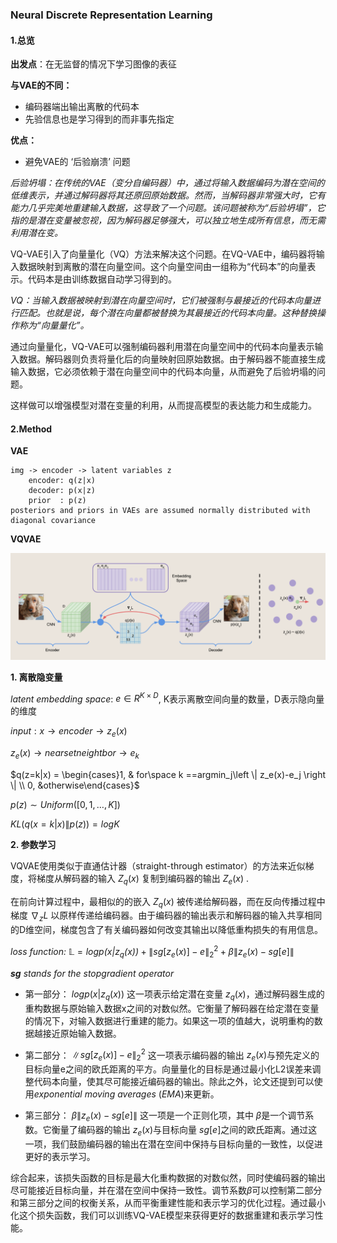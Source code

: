 ### Neural Discrete Representation Learning

#### 1.总览

**出发点**：在无监督的情况下学习图像的表征

**与VAE的不同：**

- 编码器端出输出离散的代码本
- 先验信息也是学习得到的而非事先指定

**优点：**

- 避免VAE的 ‘后验崩溃’ 问题

*后验坍塌：在传统的VAE（变分自编码器）中，通过将输入数据编码为潜在空间的低维表示，并通过解码器将其还原回原始数据。然而，当解码器非常强大时，它有能力几乎完美地重建输入数据，这导致了一个问题。该问题被称为“后验坍塌”，它指的是潜在变量被忽视，因为解码器足够强大，可以独立地生成所有信息，而无需利用潜在变。*

VQ-VAE引入了向量量化（VQ）方法来解决这个问题。在VQ-VAE中，编码器将输入数据映射到离散的潜在向量空间。这个向量空间由一组称为“代码本”的向量表示。代码本是由训练数据自动学习得到的。

*VQ：当输入数据被映射到潜在向量空间时，它们被强制与最接近的代码本向量进行匹配。也就是说，每个潜在向量都被替换为其最接近的代码本向量。这种替换操作称为“向量量化”。*

通过向量量化，VQ-VAE可以强制编码器利用潜在向量空间中的代码本向量表示输入数据。解码器则负责将量化后的向量映射回原始数据。由于解码器不能直接生成输入数据，它必须依赖于潜在向量空间中的代码本向量，从而避免了后验坍塌的问题。

这样做可以增强模型对潜在变量的利用，从而提高模型的表达能力和生成能力。

#### 2.Method

**VAE**

```
img -> encoder -> latent variables z
	encoder: q(z|x) 
	decoder: p(x|z)
	prior  : p(z)
posteriors and priors in VAEs are assumed normally distributed with diagonal covariance
```

**VQVAE**

![arch](./imgs/vqvae.png)

**1. 离散隐变量**

*latent embedding space*: $e \in R^{K\times D}$, K表示离散空间向量的数量，D表示隐向量的维度

$input:x \rightarrow encoder \rightarrow z_e(x)$

$z_e(x) \rightarrow nearset neightbor \rightarrow e_k$

$q(z=k|x) = \begin{cases}1, & for\space k ==argmin_j\left \| z_e(x)-e_j \right \| \\ 0, &otherwise\end{cases}$

$p(z) \sim Uniform([0, 1, \dots , K])$ 

$KL(q(x=k|x)\|p(z)) = \mathit{logK}$



**2. 参数学习**

VQVAE使用类似于直通估计器（straight-through estimator）的方法来近似梯度，将梯度从解码器的输入 $Z_q(x)$ 复制到编码器的输出 $Z_e(x)$ .

在前向计算过程中，最相似的的嵌入 $Z_q(x)$ 被传递给解码器，而在反向传播过程中梯度 $\nabla_z L$ 以原样传递给编码器。由于编码器的输出表示和解码器的输入共享相同的D维空间，梯度包含了有关编码器如何改变其输出以降低重构损失的有用信息。

*loss function:* $\mathbb{L} = log \mathit{p(x|z_q(x))} + \left \| sg[z_e(x)] -e\right \|^2_2 +\beta \left \| z_e(x) -sg[e] \right \|$

***sg** stands for the stopgradient operator*

- 第一部分： $log p(x|z_q(x))$
  这一项表示给定潜在变量 $z_q(x)$，通过解码器生成的重构数据与原始输入数据x之间的对数似然。它衡量了解码器在给定潜在变量的情况下，对输入数据进行重建的能力。如果这一项的值越大，说明重构的数据越接近原始输入数据。

- 第二部分： $\left \| sg[z_e(x)] -e\right \|^2_2$
  这一项表示编码器的输出 $z_e(x)$与预先定义的目标向量e之间的欧氏距离的平方。向量量化的目标是通过最小化L2误差来调整代码本向量，使其尽可能接近编码器的输出。除此之外，论文还提到可以使用*exponential moving averages* (*EMA*)来更新。

- 第三部分： $\beta \left \| z_e(x) -sg[e] \right \|$
  这一项是一个正则化项，其中 $\beta$是一个调节系数。它衡量了编码器的输出 $z_e(x)$与目标向量 $sg[e]$之间的欧氏距离。通过这一项，我们鼓励编码器的输出在潜在空间中保持与目标向量的一致性，以促进更好的表示学习。

综合起来，该损失函数的目标是最大化重构数据的对数似然，同时使编码器的输出尽可能接近目标向量，并在潜在空间中保持一致性。调节系数$\beta$可以控制第二部分和第三部分之间的权衡关系，从而平衡重建性能和表示学习的优化过程。通过最小化这个损失函数，我们可以训练VQ-VAE模型来获得更好的数据重建和表示学习性能。

[1]: https://arxiv.org/abs/1711.00937	"Neural Discrete Representation Learning"

